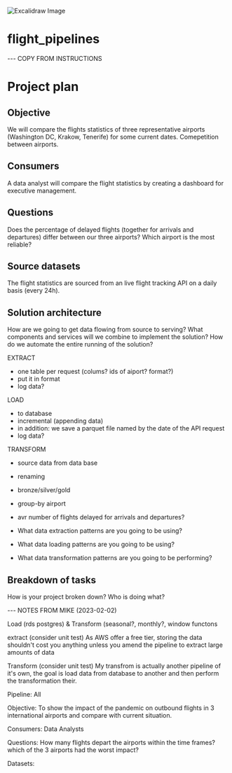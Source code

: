 ![Excalidraw Image](Untitled-2023-02-13-0758.excalidraw)

# flight_pipelines

--- COPY FROM INSTRUCTIONS

# Project plan 

## Objective  
We will compare the flights statistics of three representative airports (Washington DC, Krakow, Tenerife) for some current dates. Comepetition between airports. 

## Consumers 
A data analyst will compare the flight statistics by creating a dashboard for executive management.

## Questions 
Does the percentage of delayed flights (together for arrivals and departures) differ between our three airports? Which airport is the most reliable?

## Source datasets
The flight statistics are sourced from an live flight tracking API on a daily basis (every 24h).

## Solution architecture
How are we going to get data flowing from source to serving? What components and services will we combine to implement the solution? How do we automate the entire running of the solution? 

EXTRACT
- one table per request (colums? ids of aiport? format?)
- put it in format
- log data?

LOAD
- to database
- incremental (appending data)
- in addition: we save a parquet file named by the date of the API request
- log data? 

TRANSFORM
- source data from data base
- renaming 
- bronze/silver/gold
- group-by airport
- avr number of flights delayed for arrivals and departures?

- What data extraction patterns are you going to be using? 
- What data loading patterns are you going to be using? 
- What data transformation patterns are you going to be performing? 

## Breakdown of tasks 
How is your project broken down? Who is doing what?

--- NOTES FROM MIKE (2023-02-02)


Load (rds postgres) & Transform (seasonal?, monthly?, window functons

extract (consider unit test)
    As AWS offer a free tier, storing the data shouldn't cost you anything unless you amend the pipeline to extract large amounts of data

Transform (consider unit test)
    My transfrom is actually another pipeline of it's own, the goal is load data from database to another and then perform the transformation their.
    
Pipeline:
    All
    
Objective:
To show the impact of the pandemic on outbound flights in 3 international airports and 
compare with current situation. 

Consumers:
Data Analysts

Questions:
How many flights depart the airports within the time frames?
which of the 3 airports had the worst impact?

Datasets:
